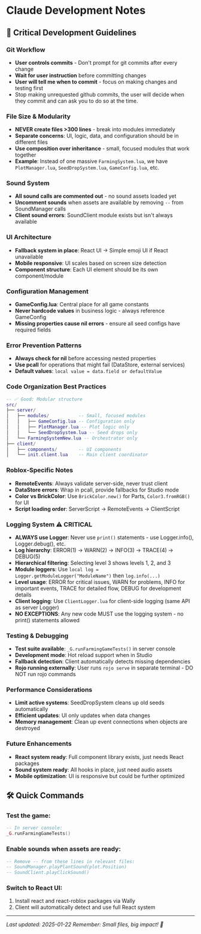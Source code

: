 # Claude Development Notes

## 🚨 Critical Development Guidelines

### **Git Workflow**
- **User controls commits** - Don't prompt for git commits after every change
- **Wait for user instruction** before committing changes
- **User will tell me when to commit** - focus on making changes and testing first
- Stop making unrequested github commits, the user will decide when they commit and can ask you to do so at the time.

### **File Size & Modularity**
- **NEVER create files >300 lines** - break into modules immediately
- **Separate concerns**: UI, logic, data, and configuration should be in different files
- **Use composition over inheritance** - small, focused modules that work together
- **Example**: Instead of one massive `FarmingSystem.lua`, we have `PlotManager.lua`, `SeedDropSystem.lua`, `GameConfig.lua`, etc.

### **Sound System**
- **All sound calls are commented out** - no sound assets loaded yet
- **Uncomment sounds** when assets are available by removing `--` from SoundManager calls
- **Client sound errors**: SoundClient module exists but isn't always available

### **UI Architecture**
- **Fallback system in place**: React UI → Simple emoji UI if React unavailable
- **Mobile responsive**: UI scales based on screen size detection
- **Component structure**: Each UI element should be its own component/module

### **Configuration Management**
- **GameConfig.lua**: Central place for all game constants
- **Never hardcode values** in business logic - always reference GameConfig
- **Missing properties cause nil errors** - ensure all seed configs have required fields

### **Error Prevention Patterns**
- **Always check for nil** before accessing nested properties
- **Use pcall** for operations that might fail (DataStore, external services)
- **Default values**: `local value = data.field or defaultValue`

### **Code Organization Best Practices**
```lua
-- ✅ Good: Modular structure
src/
├── server/
│   ├── modules/           -- Small, focused modules
│   │   ├── GameConfig.lua -- Configuration only
│   │   ├── PlotManager.lua -- Plot logic only  
│   │   └── SeedDropSystem.lua -- Seed drops only
│   └── FarmingSystemNew.lua -- Orchestrator only
├── client/
│   ├── components/        -- UI components
│   └── init.client.lua    -- Main client coordinator
```

### **Roblox-Specific Notes**
- **RemoteEvents**: Always validate server-side, never trust client
- **DataStore errors**: Wrap in pcall, provide fallbacks for Studio mode
- **Color vs BrickColor**: Use `BrickColor.new()` for Parts, `Color3.fromRGB()` for UI
- **Script loading order**: ServerScript → RemoteEvents → ClientScript

### **Logging System** ⚠️ CRITICAL
- **ALWAYS use Logger**: Never use `print()` statements - use Logger.info(), Logger.debug(), etc.
- **Log hierarchy**: ERROR(1) → WARN(2) → INFO(3) → TRACE(4) → DEBUG(5)
- **Hierarchical filtering**: Selecting level 3 shows levels 1, 2, and 3
- **Module loggers**: Use `local log = Logger.getModuleLogger("ModuleName")` then `log.info(...)`
- **Level usage**: ERROR for critical issues, WARN for problems, INFO for important events, TRACE for detailed flow, DEBUG for development details
- **Client logging**: Use `ClientLogger.lua` for client-side logging (same API as server Logger)
- **NO EXCEPTIONS**: Any new code MUST use the logging system - no print() statements allowed

### **Testing & Debugging**
- **Test suite available**: `_G.runFarmingGameTests()` in server console
- **Development mode**: Hot reload support when in Studio
- **Fallback detection**: Client automatically detects missing dependencies
- **Rojo running externally**: User runs `rojo serve` in separate terminal - DO NOT run rojo commands

### **Performance Considerations**
- **Limit active systems**: SeedDropSystem cleans up old seeds automatically
- **Efficient updates**: UI only updates when data changes
- **Memory management**: Clean up event connections when objects are destroyed

### **Future Enhancements**
- **React system ready**: Full component library exists, just needs React packages
- **Sound system ready**: All hooks in place, just need audio assets
- **Mobile optimization**: UI is responsive but could be further optimized

## 🛠️ Quick Commands

### **Test the game:**
```lua
-- In server console:
_G.runFarmingGameTests()
```

### **Enable sounds when assets are ready:**
```lua
-- Remove -- from these lines in relevant files:
-- SoundManager.playPlantSound(plot.Position)
-- SoundClient.playClickSound()
```

### **Switch to React UI:**
1. Install react and react-roblox packages via Wally
2. Client will automatically detect and use full React system

---
*Last updated: 2025-01-22*
*Remember: Small files, big impact! 🎯*